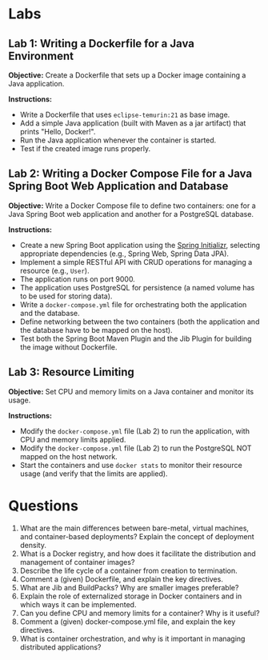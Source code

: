 # Labs

## Lab 1: Writing a Dockerfile for a Java Environment
**Objective:** Create a Dockerfile that sets up a Docker image containing a Java application.

**Instructions:**
- Write a Dockerfile that uses `eclipse-temurin:21` as base image.
- Add a simple Java application (built with Maven as a jar artifact) that prints "Hello, Docker!".
- Run the Java application whenever the container is started.
- Test if the created image runs properly.

## Lab 2: Writing a Docker Compose File for a Java Spring Boot Web Application and Database
**Objective:** Write a Docker Compose file to define two containers: one for a Java Spring Boot web application and another for a PostgreSQL database.

**Instructions:**
- Create a new Spring Boot application using the [Spring Initializr](https://start.spring.io/), selecting appropriate dependencies (e.g., Spring Web, Spring Data JPA).
- Implement a simple RESTful API with CRUD operations for managing a resource (e.g., `User`).
- The application runs on port 9000.
- The application uses PostgreSQL for persistence (a named volume has to be used for storing data).
- Write a `docker-compose.yml` file for orchestrating both the application and the database.
- Define networking between the two containers (both the application and the database have to be mapped on the host).
- Test both the Spring Boot Maven Plugin and the Jib Plugin for building the image without Dockerfile.

## Lab 3: Resource Limiting
**Objective:** Set CPU and memory limits on a Java container and monitor its usage.

**Instructions:**
- Modify the `docker-compose.yml` file (Lab 2) to run the application, with CPU and memory limits applied.
- Modify the `docker-compose.yml` file (Lab 2) to run the PostgreSQL NOT mapped on the host network.
- Start the containers and use `docker stats` to monitor their resource usage (and verify that the limits are applied).

# Questions
1. What are the main differences between bare-metal, virtual machines, and container-based deployments? Explain the concept of deployment density.
2. What is a Docker registry, and how does it facilitate the distribution and management of container images?
3. Describe the life cycle of a container from creation to termination.
4. Comment a (given) Dockerfile, and explain the key directives.
5. What are Jib and BuildPacks? Why are smaller images preferable?
6. Explain the role of externalized storage in Docker containers and in which ways it can be implemented.
7. Can you define CPU and memory limits for a container? Why is it useful?
8. Comment a (given) docker-compose.yml file, and explain the key directives.
9. What is container orchestration, and why is it important in managing distributed applications?
